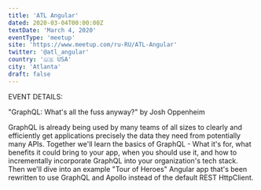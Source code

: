 ```yaml
---
title: 'ATL Angular'
dated: 2020-03-04T00:00:00Z
textDate: 'March 4, 2020'
eventType: 'meetup'
site: 'https://www.meetup.com/ru-RU/ATL-Angular'
twitter: '@atl_angular'
country: '🇺🇸 USA'
city: 'Atlanta'
draft: false
---
```


EVENT DETAILS:

"GraphQL: What's all the fuss anyway?" by Josh Oppenheim

GraphQL is already being used by many teams of all sizes to clearly and efficiently get applications precisely the data they need from potentially many APIs. Together we'll learn the basics of GraphQL - What it's for, what benefits it could bring to your app, when you should use it, and how to incrementally incorporate GraphQL into your organization's tech stack. Then we'll dive into an example "Tour of Heroes" Angular app that's been rewritten to use GraphQL and Apollo instead of the default REST HttpClient.